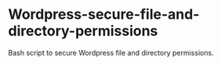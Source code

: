 # Wordpress-secure-file-and-directory-permissions
Bash script to secure Wordpress file and directory permissions. 
